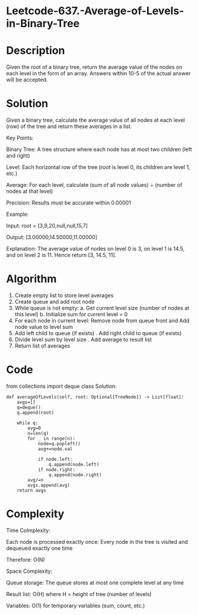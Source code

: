 # Leetcode-637.-Average-of-Levels-in-Binary-Tree
# Description
Given the root of a binary tree, return the average value of the nodes on each level in the form of an array. Answers within 10-5 of the actual answer will be accepted.
 # Solution
Given a binary tree, calculate the average value of all nodes at each level (row) of the tree and return these averages in a list.

Key Points:

Binary Tree: A tree structure where each node has at most two children (left and right)

Level: Each horizontal row of the tree (root is level 0, its children are level 1, etc.)

Average: For each level, calculate (sum of all node values) ÷ (number of nodes at that level)

Precision: Results must be accurate within 0.00001

Example:

Input: root = [3,9,20,null,null,15,7]

Output: [3.00000,14.50000,11.00000]

Explanation: The average value of nodes on level 0 is 3, on level 1 is 14.5, and on level 2 is 11.
Hence return [3, 14.5, 11].
 # Algorithm
 1. Create empty list to store level averages
 2. Create queue and add root node
 3. While queue is not empty:  a. Get current level size (number of nodes at this level)          b. Initialize sum for current level = 0
 4. For each node in current level: Remove node from queue front and Add node value to level sum
 5. Add left child to queue (if exists) . Add right child to queue (if exists)
 6. Divide level sum by level size . Add average to result list
 7. Return list of averages
 # Code
from collections import deque
class Solution:

    def averageOfLevels(self, root: Optional[TreeNode]) -> List[float]:
        avgs=[]
        q=deque()
        q.append(root)

        while q:
            avg=0
            n=len(q)
            for _ in range(n):
                node=q.popleft()
                avg+=node.val
                
                if node.left:
                    q.append(node.left)
                if node.right:
                    q.append(node.right)
            avg/=n
            avgs.append(avg)
        return avgs 
 # Complexity
 Time Colmplexity:

 Each node is processed exactly once: Every node in the tree is visited and dequeued exactly one time

 Therefore:  O(N)

 Space Complexity:

 Queue storage: The queue stores at most one complete level at any time

 Result list: O(H) where H = height of tree (number of levels)

Variables: O(1) for temporary variables (sum, count, etc.)
